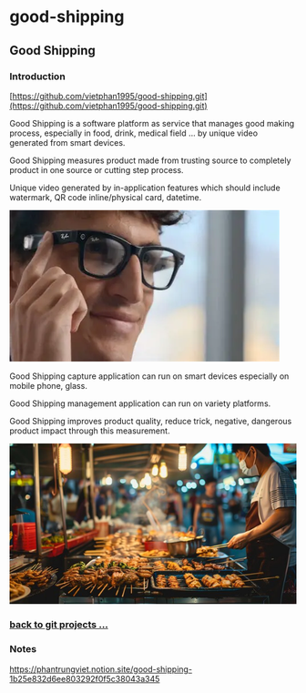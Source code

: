 # good-shipping

## Good Shipping

### Introduction

[https://github.com/vietphan1995/good-shipping.git](https://github.com/vietphan1995/good-shipping.git)

Good Shipping is a software platform as service that manages good making process, especially in food, drink, medical field … by unique video generated from smart devices.

Good Shipping measures product made from trusting source to completely product in one source or cutting step process.

Unique video generated by in-application features which should include watermark, QR code inline/physical card, datetime.

![image.png](image.png)

Good Shipping capture application can run on smart devices especially on mobile phone, glass.

Good Shipping management application can run on variety platforms.

Good Shipping improves product quality, reduce trick, negative, dangerous product impact through this measurement.

![image.png](image%201.png)

### [back to git projects …](https://github.com/vietphan1995/projects)

### Notes
https://phantrungviet.notion.site/good-shipping-1b25e832d6ee803292f0f5c38043a345
